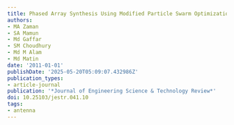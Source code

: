```yaml
---
title: Phased Array Synthesis Using Modified Particle Swarm Optimization
authors:
- MA Zaman
- SA Mamun
- Md Gaffar
- SM Choudhury
- Md M Alam
- Md Matin
date: '2011-01-01'
publishDate: '2025-05-20T05:09:07.432986Z'
publication_types:
- article-journal
publication: '*Journal of Engineering Science & Technology Review*'
doi: 10.25103/jestr.041.10
tags:
- antenna
---
```

